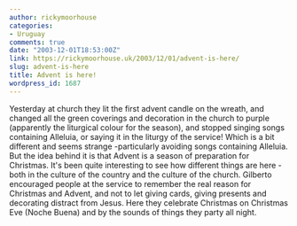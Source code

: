 ```yaml
---
author: rickymoorhouse
categories:
- Uruguay
comments: true
date: "2003-12-01T18:53:00Z"
link: https://rickymoorhouse.uk/2003/12/01/advent-is-here/
slug: advent-is-here
title: Advent is here!
wordpress_id: 1687
---
```


Yesterday at church they lit the first advent candle on the wreath, and changed all the green coverings and decoration in the church to purple (apparently the liturgical colour for the season), and stopped singing songs containing Alleluia, or saying it in the liturgy of the service! Which is a bit different and seems strange -particularly avoiding songs containing Alleluia. But the idea behind it is that Advent is a season of preparation for Christmas. It's been quite interesting to see how different things are here - both in the culture of the country and the culture of the church. Gilberto encouraged people at the service to remember the real reason for Christmas and Advent, and not to let giving cards, giving presents and decorating distract from Jesus. Here they celebrate Christmas on Christmas Eve (Noche Buena) and by the sounds of things they party all night.
